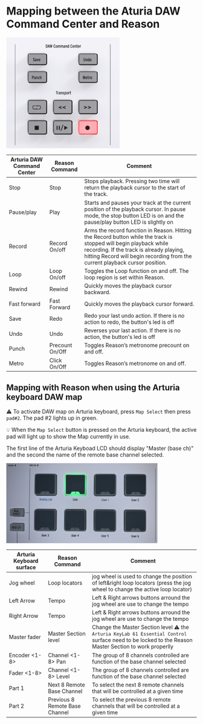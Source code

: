 # Mapping between the Aturia DAW Command Center and Reason

<img src="../images/DAWCommandCenter.png" width="300">

| Arturia DAW Command Center | Reason Command | Comment |
| -------------------------- | -------------- | ----------------------- |
| Stop | Stop | Stops playback. Pressing two time will return the playback cursor to the start of the track. |
| Pause/play | Play | Starts and pauses your track at the current position of the playback cursor. In pause mode, the stop button LED is on and the pause/play button LED is slightly on |
| Record | Record On/off | Arms the record function in Reason. Hitting the Record button while the track is stopped will begin playback while recording. If the track is already playing, hitting Record will begin recording from the current playback cursor position. |
| Loop | Loop On/off | Toggles the Loop function on and off. The loop region is set within Reason. |
| Rewind | Rewind | Quickly moves the playback cursor backward. |
| Fast forward | Fast Forward | Quickly moves the playback cursor forward. |
| Save | Redo |  Redo your last undo action. If there is no action to redo, the button's led is off |
| Undo | Undo  | Reverses your last action. If there is no action, the button's led is off |
| Punch | Precount On/Off | Toggles Reason’s metronome precount on and off. |
| Metro | Click On/Off | Toggles Reason’s metronome on and off. |

## Mapping with Reason when using the Arturia keyboard DAW map

:warning: To activate DAW map on Arturia keyboard, press `Map Select` then press `pad#2`. The pad #2 lights up in green.

:bulb: When the `Map Select` button is pressed on the Arturia keyboard, the active pad will light up to show the Map currently in use.

The first line of the Arturia Keyboad LCD should display "Master (base ch)" and the second the name of the remote base channel selected.

<img src="../images/keylab61-pads.jpg" width="400">

| Arturia Keyboard surface | Reason Command | Comment |
| -------------------------- | -------------- | ----------------------- |
| Jog wheel | Loop locators | jog wheel is used to change the position of left&right loop locators (press the jog wheel to change the active loop locator) |
| Left Arrow | Tempo | Left & Right arrows buttons arround the jog wheel are use to change the tempo |
| Right Arrow | Tempo | Left & Right arrows buttons arround the jog wheel are use to change the tempo |
| Master fader| Master Section level | Change the Master Section level :warning: the `Arturia KeyLab 61 Essential Control` surface need to be locked to the Reason Master Section to work properlly |
| Encoder <1-8> | Channel <1-8> Pan | The group of 8 channels controlled are function of the base channel selected |
| Fader <1-8> | Channel <1-8> Level | The group of 8 channels controlled are function of the base channel selected |
| Part 1 | Next 8 Remote Base Channel | To select the next 8 remote channels that will be controlled at a given time |
| Part 2 | Previous 8 Remote Base Channel | To select the previous 8 remote channels that will be controlled at a given time |
